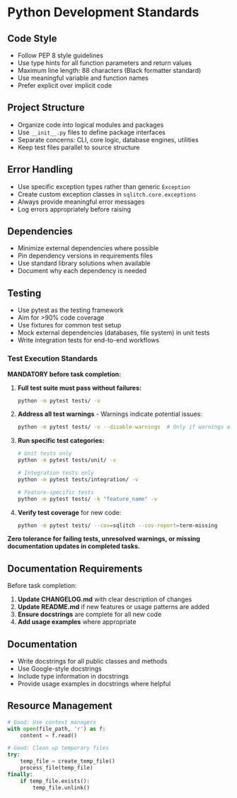 # Python Development Standards

## Code Style
- Follow PEP 8 style guidelines
- Use type hints for all function parameters and return values
- Maximum line length: 88 characters (Black formatter standard)
- Use meaningful variable and function names
- Prefer explicit over implicit code

## Project Structure
- Organize code into logical modules and packages
- Use `__init__.py` files to define package interfaces
- Separate concerns: CLI, core logic, database engines, utilities
- Keep test files parallel to source structure

## Error Handling
- Use specific exception types rather than generic `Exception`
- Create custom exception classes in `sqlitch.core.exceptions`
- Always provide meaningful error messages
- Log errors appropriately before raising

## Dependencies
- Minimize external dependencies where possible
- Pin dependency versions in requirements files
- Use standard library solutions when available
- Document why each dependency is needed

## Testing
- Use pytest as the testing framework
- Aim for >90% code coverage
- Use fixtures for common test setup
- Mock external dependencies (databases, file system) in unit tests
- Write integration tests for end-to-end workflows

### Test Execution Standards
**MANDATORY before task completion:**

1. **Full test suite must pass without failures:**
   ```bash
   python -m pytest tests/ -v
   ```

2. **Address all test warnings** - Warnings indicate potential issues:
   ```bash
   python -m pytest tests/ -v --disable-warnings  # Only if warnings are addressed
   ```

3. **Run specific test categories:**
   ```bash
   # Unit tests only
   python -m pytest tests/unit/ -v
   
   # Integration tests only  
   python -m pytest tests/integration/ -v
   
   # Feature-specific tests
   python -m pytest tests/ -k "feature_name" -v
   ```

4. **Verify test coverage** for new code:
   ```bash
   python -m pytest tests/ --cov=sqlitch --cov-report=term-missing
   ```

**Zero tolerance for failing tests, unresolved warnings, or missing documentation updates in completed tasks.**

## Documentation Requirements
Before task completion:
1. **Update CHANGELOG.md** with clear description of changes
2. **Update README.md** if new features or usage patterns are added
3. **Ensure docstrings** are complete for all new code
4. **Add usage examples** where appropriate

## Documentation
- Write docstrings for all public classes and methods
- Use Google-style docstrings
- Include type information in docstrings
- Provide usage examples in docstrings where helpful

## Resource Management
```python
# Good: Use context managers
with open(file_path, 'r') as f:
    content = f.read()

# Good: Clean up temporary files
try:
    temp_file = create_temp_file()
    process_file(temp_file)
finally:
    if temp_file.exists():
        temp_file.unlink()
```